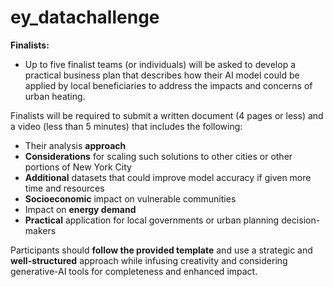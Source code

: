 # ey_datachallenge

**Finalists:**
- Up to five finalist teams (or individuals) will be asked to develop a practical business plan that
describes how their AI model could be applied by local beneficiaries to address the impacts and
concerns of urban heating.

Finalists will be required to submit a written document (4 pages or less) and a video (less than 5 minutes) that includes the following:
  - Their analysis **approach**
  - **Considerations** for scaling such solutions to other cities or other portions of New York City
  - **Additional** datasets that could improve model accuracy if given more time and resources
  - **Socioeconomic** impact on vulnerable communities
  - Impact on **energy demand**
  - **Practical** application for local governments or urban planning decision-makers
    
Participants should **follow the provided template** and use a strategic and **well-structured** approach while infusing creativity
and considering generative-AI tools for completeness and enhanced impact. 
